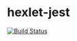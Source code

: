 # hexlet-jest
[![Build Status](https://github.com/aazalan/hexlet-jest/actions/workflows/bye.yml/badge.svg)](https://github.com/aazalan/hexlet-jest/actions/workflows/bye.yml)
